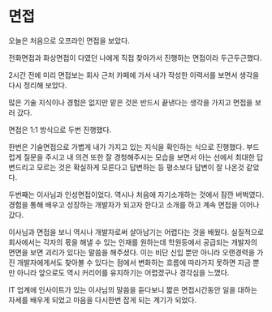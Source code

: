 # **면접**

오늘은 처음으로 오프라인 면접을 보았다.

전화면접과 화상면접이 다였던 나에게 직접 찾아가서 진행하는 면접이라 두근두근했다.

2시간 전에 미리 면접보는 회사 근처 카페에 가서 내가 작성한 이력서를 보면서 생각을 다시 정리해 보았다.

많은 기술 지식이나 경험은 없지만 맡은 것은 반드시 끝낸다는 생각을 가지고 면접을 보러 갔다.

면접은 1:1 방식으로 두번 진행했다.

한번은 기술면접으로 가볍게 내가 가지고 있는 지식을 확인하는 식으로 진행했다. 부드럽게 질문을 주시고 내 의견 또한 잘 경청해주시는 모습을 보면서 아는 선에서 최대한 답변드리고 모르는 것은 확실하게 모른다고 답변하는 등 평소보다 답변이 잘 나온것 같았다.

두번째는 이사님과 인성면접이었다.
역시나 처음에 자기소개하는 것에서 잠깐 버벅였다.
경험을 통해 배우고 성장하는 개발자가 되고자 한다고 소개를 하고 계속 면접을 이어나갔다.

이사님과 면접을 보니 역시나 개발자로써 살아남기는 어렵다는 것을 배웠다. 실질적으로 회사에서는 각자의 몫을 해낼 수 있는 인재를 원하는데 학원등에서 공급되는 개발자의 면면을 보면 괴리가 있다는 말씀을 해주셨다. 이는 비단 신입 뿐만 아니라 오랜경력을 가진 개발자에게서도 찾아볼 수 있다는 점에서 변화하는 흐름에 따라가지 못하면 지금 뿐만 아니라 앞으로도 역시 커리어를 유지하기는 어렵겠구나 경각심을 느꼈다.

IT 업계에 인사이트가 있는 이사님의 말씀을 듣다보니 짧은 면접시간동안 일을 대하는 자세를 배우게 되었고 마음을 다시한번 잡게 되는 계기가 되었다.
